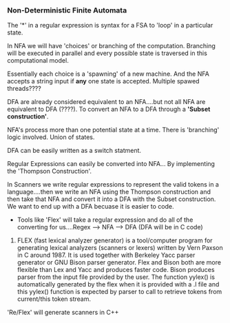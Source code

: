 ### Non-Deterministic Finite Automata

The '\*' in a regular expression is syntax for a FSA to 'loop' in a particular state.

In NFA we will have 'choices' or branching of the computation. Branching will be executed in parallel and every possible state is traversed in this computational model.

Essentially each choice is a 'spawning' of a new machine. And the NFA accepts a string input if **any** one state is accepted. Multiple spawed threads????

DFA are already considered equivalent to an NFA....but not all NFA are equivalent to DFA (????). To convert an NFA to a DFA through a **'Subset construction'**.

NFA's process more than one potential state at a time. There is 'branching' logic involved. Union of states.

DFA can be easily written as a switch statment.

Regular Expressions can easily be converted into NFA... By implementing the 'Thompson Construction'.

In Scanners we write regular expressions to represent the valid tokens in a language....then we write an NFA using the Thompson construction and then take that NFA and convert it into a DFA with the Subset construction. We want to end up with a DFA becuase it is easier to code.

- Tools like 'Flex' will take a regular expression and do all of the converting for us....Regex --> NFA --> DFA (DFA will be in C code)

1. FLEX (fast lexical analyzer generator) is a tool/computer program for generating lexical analyzers (scanners or lexers) written by Vern Paxson in C around 1987. It is used together with Berkeley Yacc parser generator or GNU Bison parser generator. Flex and Bison both are more flexible than Lex and Yacc and produces faster code.
   Bison produces parser from the input file provided by the user. The function yylex() is automatically generated by the flex when it is provided with a .l file and this yylex() function is expected by parser to call to retrieve tokens from current/this token stream.

'Re/Flex' will generate scanners in C++
